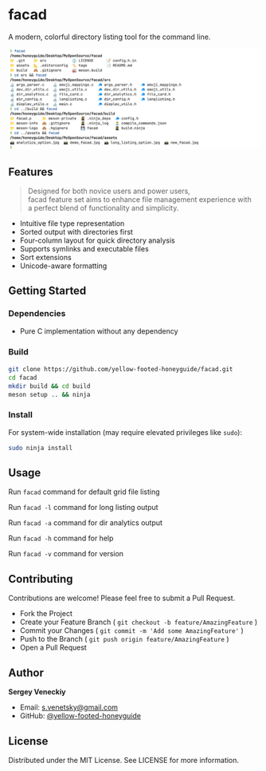 # facad

A modern, colorful directory listing tool for the command line.

![facad in action](assets/facad_2_18.jpg)

## Features
> Designed for both novice users and power users,<br>
> facad feature set aims to enhance file management experience with<br>
> a perfect blend of functionality and simplicity.

- Intuitive file type representation 
- Sorted output with directories first
- Four-column layout for quick directory analysis
- Supports symlinks and executable files
- Sort extensions
- Unicode-aware formatting 


## Getting Started
### Dependencies
- Pure C implementation without any dependency

### Build 
```bash
git clone https://github.com/yellow-footed-honeyguide/facad.git
cd facad
mkdir build && cd build
meson setup .. && ninja
```

### Install
For system-wide installation (may require elevated privileges like `sudo`):
```bash
sudo ninja install
```

## Usage

Run `facad` command for default grid file listing

Run `facad -l` command for long listing output

Run `facad -a` command for dir analytics output

Run `facad -h` command for help

Run `facad -v` command for version


## Contributing

Contributions are welcome! Please feel free to submit a Pull Request.

- Fork the Project
- Create your Feature Branch ( `git checkout -b feature/AmazingFeature` )
- Commit your Changes ( `git commit -m 'Add some AmazingFeature'` )
- Push to the Branch ( `git push origin feature/AmazingFeature` )
- Open a Pull Request

## Author
**Sergey Veneckiy**
- Email: s.venetsky@gmail.com
- GitHub: [@yellow-footed-honeyguide](https://github.com/yellow-footed-honeyguide)


## License
Distributed under the MIT License. See LICENSE for more information.
